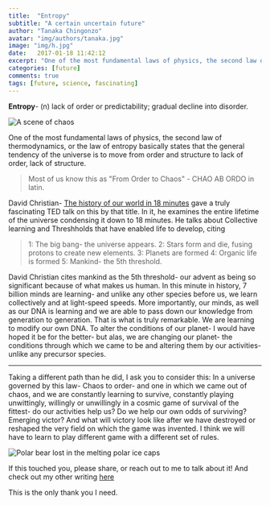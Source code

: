```yaml
---
title:  "Entropy"
subtitle: "A certain uncertain future"
author: "Tanaka Chingonzo"
avatar: "img/authors/tanaka.jpg"
image: "img/h.jpg"
date:   2017-01-18 11:42:12
excerpt: "One of the most fundamental laws of physics, the second law of thermodynamics, or the law of entropy basically states that the general tendency of the universe is to move from order and structure to lack of order, lack of structure."
categories: [future]
comments: true
tags: [future, science, fascinating]
---
```


**Entropy**- (n) lack of order or predictability; gradual decline into disorder.

![A scene of chaos](http://images2.laweekly.com/imager/u/original/5569027/breaking_glass_ball_by_ghoosstt-d5xovz4.jpg)

One of the most fundamental laws of physics, the second law of thermodynamics, or the law of entropy basically states that the general tendency of the universe is to move from order and structure to lack of order, lack of structure.

> Most of us know this as "From Order to Chaos" -  CHAO AB ORDO in latin.

 David Christian- [The history of our world in 18 minutes](https://www.ted.com/talks/david_christian_big_history/transcript?language=en) gave a truly fascinating TED talk on this by that title. In it, he examines the entire lifetime of the universe condensing it down to 18 minutes. He talks about Collective learning and Threshholds that have enabled life to develop, citing

> 1: The big bang- the universe appears.
 >2: Stars form and die, fusing protons to create new elements.
 >3: Planets are formed
 >4: Organic life is formed
 >5: Mankind- the 5th threshold.

David Christian cites mankind as the 5th threshold- our advent as being so significant because of what makes us human. In this minute in history, 7 billion minds are learning- and unlike any other species before us, we learn collectively and at light-speed speeds. More importantly, our minds, as well as our DNA is learning and we are able to pass down our knowledge from generation to generation. That is what is truly remarkable. We are learning to modify our own DNA. To alter the conditions of our planet- I would have hoped it be for the better- but alas, we are changing our planet- the conditions through which we came to be and altering them by our activities- unlike any precursor species.

----------

Taking a different path than he did, I ask you to consider this: In a universe governed by this law- Chaos to order- and one in which we came out of chaos, and we are constantly learning to survive, constantly playing unwittingly, willingly or unwillingly in a cosmic game of survival of the fittest- do our activities help us? Do we help our own odds of surviving? Emerging victor? And what will victory look like after we have destroyed or reshaped the very field on which the game was invented. I think we will have to learn to play different game with a different set of rules.

![Polar bear lost in the melting polar ice caps](http://www.theblackvault.com/documentarchive/wp-content/uploads/2015/03/8845010-stop-global-warming.jpg)

If this touched you, please share, or reach out to me to talk about it! And check out my other writing [here](http://medium.com/@tanakachingonzo)

This is the only thank you I need.
